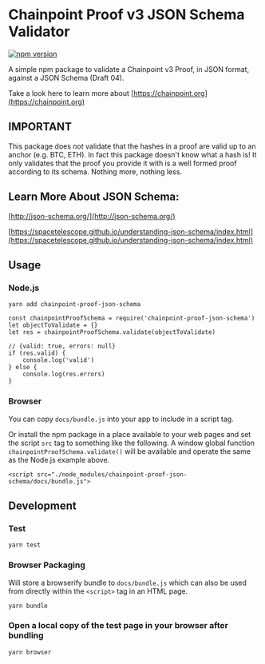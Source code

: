 # Chainpoint Proof v3 JSON Schema Validator

[![npm version](https://badge.fury.io/js/chainpoint-proof-json-schema.svg)](https://badge.fury.io/js/chainpoint-proof-json-schema)

A simple npm package to validate a Chainpoint v3 Proof, in JSON format, against a JSON Schema (Draft 04).

Take a look here to learn more about [https://chainpoint.org](https://chainpoint.org)

## IMPORTANT

This package does *not* validate that the hashes in a proof are valid up to an anchor (e.g. BTC, ETH). In fact this package doesn't know what a hash is! It only validates that the proof you provide it with is a well formed proof according to its schema. Nothing more, nothing less.

## Learn More About JSON Schema:

[http://json-schema.org/](http://json-schema.org/)

[https://spacetelescope.github.io/understanding-json-schema/index.html](https://spacetelescope.github.io/understanding-json-schema/index.html)

## Usage

### Node.js

```
yarn add chainpoint-proof-json-schema
```

```
const chainpointProofSchema = require('chainpoint-proof-json-schema')
let objectToValidate = {}
let res = chainpointProofSchema.validate(objectToValidate)

// {valid: true, errors: null}
if (res.valid) {
    console.log('valid')
} else {
    console.log(res.errors)
}
```

### Browser

You can copy `docs/bundle.js` into your app to include in a script tag.

Or install the npm package in a place available to your web pages and set the script `src` tag to something like the following. A window global function `chainpointProofSchema.validate()` will be available and operate the same as the Node.js example above.


```
<script src="./node_modules/chainpoint-proof-json-schema/docs/bundle.js">

```

## Development

### Test

```
yarn test
```

### Browser Packaging

Will store a browserify bundle to `docs/bundle.js` which can also be used
from directly within the `<script>` tag in an HTML page.

```
yarn bundle
```

### Open a local copy of the test page in your browser after bundling

```
yarn browser
```
